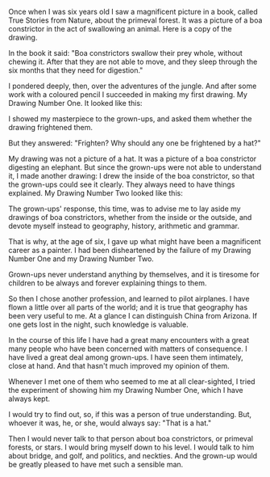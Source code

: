 Once when I was six years old I saw a magnificent
picture in a book, called True Stories from Nature,
about the primeval forest. It was a picture of a boa
constrictor in the act of swallowing an animal. Here
is a copy of the drawing.

In the book it said: "Boa constrictors swallow their
prey whole, without chewing it. After that they are
not able to move, and they sleep through the six
months that they need for digestion."

I pondered deeply, then, over the adventures of the
jungle. And after some work with a coloured pencil I
succeeded in making my first drawing. My Drawing
Number One. It looked like this:

I showed my masterpiece to the grown-ups, and asked
them whether the drawing frightened them.

But they answered: "Frighten? Why should any one
be frightened by a hat?"

My drawing was not a picture of a hat. It was a
picture of a boa constrictor digesting an elephant. But
since the grown-ups were not able to understand it, I
made another drawing: I drew the inside of the boa
constrictor, so that the grown-ups could see it clearly.
They always need to have things explained. My
Drawing Number Two looked like this:

The grown-ups' response, this time, was to advise me
to lay aside my drawings of boa constrictors, whether
from the inside or the outside, and devote myself
instead to geography, history, arithmetic and
grammar.

That is why, at the age of six, I gave up
what might have been a magnificent career as a
painter. I had been disheartened by the failure of my
Drawing Number One and my Drawing Number Two.

Grown-ups never understand anything by themselves,
and it is tiresome for children to be always and
forever explaining things to them.

So then I chose another profession, and learned to
pilot airplanes. I have flown a little over all parts of
the world; and it is true that geography has been very
useful to me. At a glance I can distinguish China from
Arizona. If one gets lost in the night, such knowledge
is valuable.

In the course of this life I have had a great many
encounters with a great many people who have been
concerned with matters of consequence. I have lived
a great deal among grown-ups. I have seen them
intimately, close at hand. And that hasn't much
improved my opinion of them.

Whenever I met one of them who seemed to me at all
clear-sighted, I tried the experiment of showing him
my Drawing Number One, which I have always kept.

I would try to find out, so, if this was a person of true
understanding. But, whoever it was, he, or she,
would always say: "That is a hat."

Then I would never talk to that person about boa
constrictors, or primeval forests, or stars. I would
bring myself down to his level. I would talk to him
about bridge, and golf, and politics, and neckties.
And the grown-up would be greatly pleased to have
met such a sensible man.

